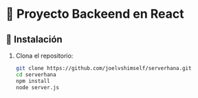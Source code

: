 # 🚀 Proyecto Backeend en React


## 📁 Instalación

1. Clona el repositorio:
   ```bash
   git clone https://github.com/joelvshimself/serverhana.git
   cd serverhana
   npm install
   node server.js
